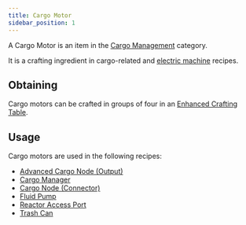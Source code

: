 ```yaml
---
title: Cargo Motor
sidebar_position: 1
---
```


A Cargo Motor is an item in the [Cargo Management](Cargo-Management) category.

It is a crafting ingredient in cargo-related and [electric machine](Electric-Machines) recipes.

## Obtaining

Cargo motors can be crafted in groups of four in an [Enhanced Crafting Table](Enhanced-Crafting-Table).

## Usage

Cargo motors are used in the following recipes:

* [Advanced Cargo Node (Output)](Advanced-Output-Node)
* [Cargo Manager](Cargo-Manager)
* [Cargo Node (Connector)](Connector-Node)
* [Fluid Pump](Fluid-Pump)
* [Reactor Access Port](Reactors)
* [Trash Can](Trash-Can)

